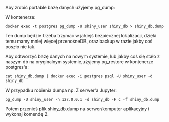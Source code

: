 Aby zrobić portable bazę danych użyjemy pg_dump:

W kontenerze:

``` docker exec -t postgres pg_dump -U shiny_user shiny_db > shiny_db.dump ```

Ten dump będzie trzeba trzymać w jakiejś bezpiecznej lokalizacji, dzięki temu mamy mniej więcej przenośneDB, oraz backup w razie jakby coś poszło nie tak.

Aby odtworzyć bazę danych na nowym systemie, lub jakby coś się stało z naszym db na oryginalnym systemie,użyjemy pg_restore w kontenerze postgres'a:

``` cat shiny_db.dump | docker exec -i postgres psql -U shiny_user -d shiny_db ```

W przypadku robienia dumpa np. Z serwer'a Jupyter:

``` pg_dump -U shiny_user -h 127.0.0.1 -d shiny_db -F c -f shiny_db.dump ```

Potem przenieś plik shiny_db.dump na serwer/komputer aplikacyjny i wykonaj komendę 2.
